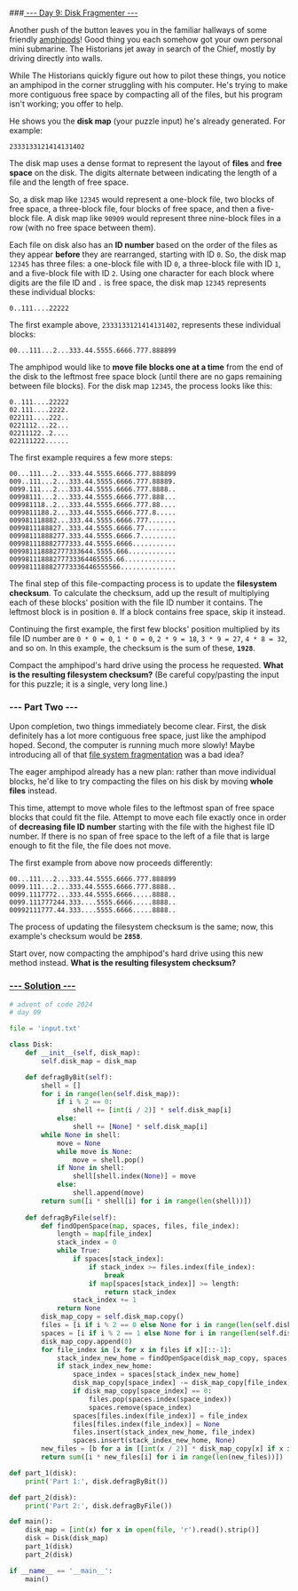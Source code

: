 ###[ --- Day 9: Disk Fragmenter ---](https://adventofcode.com/2024/day/9)

Another push of the button leaves you in the familiar hallways of some friendly [amphipods](https://adventofcode.com/2021/day/23)! Good thing you each somehow got your own personal mini submarine. The Historians jet away in search of the Chief, mostly by driving directly into walls.

While The Historians quickly figure out how to pilot these things, you notice an amphipod in the corner struggling with his computer. He's trying to make more contiguous free space by compacting all of the files, but his program isn't working; you offer to help.

He shows you the **disk map** (your puzzle input) he's already generated. For example:

`2333133121414131402`

The disk map uses a dense format to represent the layout of **files** and **free space** on the disk. The digits alternate between indicating the length of a file and the length of free space.

So, a disk map like `12345` would represent a one-block file, two blocks of free space, a three-block file, four blocks of free space, and then a five-block file. A disk map like `90909` would represent three nine-block files in a row (with no free space between them).

Each file on disk also has an **ID number** based on the order of the files as they appear **before** they are rearranged, starting with ID `0`. So, the disk map `12345` has three files: a one-block file with ID `0`, a three-block file with ID `1`, and a five-block file with ID `2`. Using one character for each block where digits are the file ID and `.` is free space, the disk map `12345` represents these individual blocks:

`0..111....22222`

The first example above, `2333133121414131402`, represents these individual blocks:

`00...111...2...333.44.5555.6666.777.888899`

The amphipod would like to **move file blocks one at a time** from the end of the disk to the leftmost free space block (until there are no gaps remaining between file blocks). For the disk map `12345`, the process looks like this:

```
0..111....22222
02.111....2222.
022111....222..
0221112...22...
02211122..2....
022111222......
```

The first example requires a few more steps:

```
00...111...2...333.44.5555.6666.777.888899
009..111...2...333.44.5555.6666.777.88889.
0099.111...2...333.44.5555.6666.777.8888..
00998111...2...333.44.5555.6666.777.888...
009981118..2...333.44.5555.6666.777.88....
0099811188.2...333.44.5555.6666.777.8.....
009981118882...333.44.5555.6666.777.......
0099811188827..333.44.5555.6666.77........
00998111888277.333.44.5555.6666.7.........
009981118882777333.44.5555.6666...........
009981118882777333644.5555.666............
00998111888277733364465555.66.............
0099811188827773336446555566..............
```

The final step of this file-compacting process is to update the **filesystem checksum**. To calculate the checksum, add up the result of multiplying each of these blocks' position with the file ID number it contains. The leftmost block is in position `0`. If a block contains free space, skip it instead.

Continuing the first example, the first few blocks' position multiplied by its file ID number are `0 * 0 = 0`, `1 * 0 = 0`, `2 * 9 = 18`, `3 * 9 = 27`, `4 * 8 = 32`, and so on. In this example, the checksum is the sum of these, **`1928`**.

Compact the amphipod's hard drive using the process he requested. **What is the resulting filesystem checksum?** (Be careful copy/pasting the input for this puzzle; it is a single, very long line.)

### --- Part Two ---

Upon completion, two things immediately become clear. First, the disk definitely has a lot more contiguous free space, just like the amphipod hoped. Second, the computer is running much more slowly! Maybe introducing all of that [file system fragmentation](https://en.wikipedia.org/wiki/File_system_fragmentation) was a bad idea?

The eager amphipod already has a new plan: rather than move individual blocks, he'd like to try compacting the files on his disk by moving **whole files** instead.

This time, attempt to move whole files to the leftmost span of free space blocks that could fit the file. Attempt to move each file exactly once in order of **decreasing file ID number** starting with the file with the highest file ID number. If there is no span of free space to the left of a file that is large enough to fit the file, the file does not move.

The first example from above now proceeds differently:

```
00...111...2...333.44.5555.6666.777.888899
0099.111...2...333.44.5555.6666.777.8888..
0099.1117772...333.44.5555.6666.....8888..
0099.111777244.333....5555.6666.....8888..
00992111777.44.333....5555.6666.....8888..
```

The process of updating the filesystem checksum is the same; now, this example's checksum would be **`2858`**.

Start over, now compacting the amphipod's hard drive using this new method instead. **What is the resulting filesystem checksum?**

### [--- Solution ---](day-09.py)
```Python
# advent of code 2024
# day 09

file = 'input.txt'

class Disk:
    def __init__(self, disk_map):
        self.disk_map = disk_map

    def defragByBit(self):
        shell = []
        for i in range(len(self.disk_map)):
            if i % 2 == 0:
                shell += [int(i / 2)] * self.disk_map[i]
            else:
                shell += [None] * self.disk_map[i]
        while None in shell:
            move = None
            while move is None:
                move = shell.pop()
            if None in shell:
                shell[shell.index(None)] = move
            else:
                shell.append(move)
        return sum([i * shell[i] for i in range(len(shell))])
    
    def defragByFile(self):
        def findOpenSpace(map, spaces, files, file_index):
            length = map[file_index]
            stack_index = 0
            while True:
                if spaces[stack_index]:
                    if stack_index >= files.index(file_index):
                        break
                    if map[spaces[stack_index]] >= length:
                        return stack_index
                stack_index += 1
            return None
        disk_map_copy = self.disk_map.copy()
        files = [i if i % 2 == 0 else None for i in range(len(self.disk_map))]
        spaces = [i if i % 2 == 1 else None for i in range(len(self.disk_map))]
        disk_map_copy.append(0)
        for file_index in [x for x in files if x][::-1]:
            stack_index_new_home = findOpenSpace(disk_map_copy, spaces, files, file_index)
            if stack_index_new_home:
                space_index = spaces[stack_index_new_home]
                disk_map_copy[space_index] -= disk_map_copy[file_index]
                if disk_map_copy[space_index] == 0:
                    files.pop(spaces.index(space_index))
                    spaces.remove(space_index)
                spaces[files.index(file_index)] = file_index
                files[files.index(file_index)] = None
                files.insert(stack_index_new_home, file_index)       
                spaces.insert(stack_index_new_home, None)
        new_files = [b for a in [[int(x / 2)] * disk_map_copy[x] if x is not None else [0] * disk_map_copy[y] for x, y in zip(files, spaces)] for b in a]
        return sum([i * new_files[i] for i in range(len(new_files))])

def part_1(disk):
    print('Part 1:', disk.defragByBit())

def part_2(disk):
    print('Part 2:', disk.defragByFile())

def main():
    disk_map = [int(x) for x in open(file, 'r').read().strip()]
    disk = Disk(disk_map)
    part_1(disk)
    part_2(disk)

if __name__ == '__main__':
    main()
```